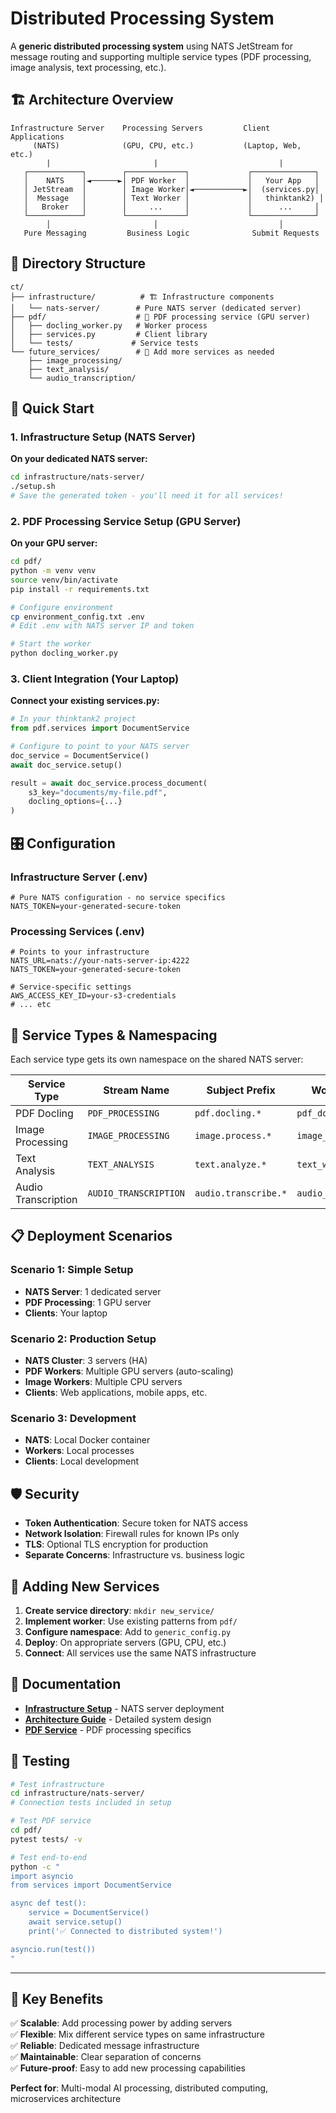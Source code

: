 # Distributed Processing System

A **generic distributed processing system** using NATS JetStream for message routing and supporting multiple service types (PDF processing, image analysis, text processing, etc.).

## 🏗️ Architecture Overview

```
Infrastructure Server    Processing Servers         Client Applications
     (NATS)              (GPU, CPU, etc.)           (Laptop, Web, etc.)
        |                       |                           |
   ┌────────────┐        ┌─────────────┐             ┌──────────────┐
   │    NATS    │◄──────►│ PDF Worker  │             │   Your App   │
   │ JetStream  │        │ Image Worker│◄───────────►│  (services.py│
   │  Message   │        │ Text Worker │             │   thinktank2) │
   │   Broker   │        │     ...     │             │      ...     │
   └────────────┘        └─────────────┘             └──────────────┘
        │                       │                           │
   Pure Messaging         Business Logic              Submit Requests
```

## 📁 Directory Structure

```
ct/
├── infrastructure/          # 🏗️ Infrastructure components
│   └── nats-server/        # Pure NATS server (dedicated server)
├── pdf/                    # 📄 PDF processing service (GPU server)
│   ├── docling_worker.py   # Worker process
│   ├── services.py         # Client library
│   └── tests/             # Service tests
└── future_services/        # 🔮 Add more services as needed
    ├── image_processing/
    ├── text_analysis/
    └── audio_transcription/
```

## 🚀 Quick Start

### 1. Infrastructure Setup (NATS Server)

**On your dedicated NATS server:**
```bash
cd infrastructure/nats-server/
./setup.sh
# Save the generated token - you'll need it for all services!
```

### 2. PDF Processing Service Setup (GPU Server)

**On your GPU server:**
```bash
cd pdf/
python -m venv venv
source venv/bin/activate
pip install -r requirements.txt

# Configure environment
cp environment_config.txt .env
# Edit .env with NATS server IP and token

# Start the worker
python docling_worker.py
```

### 3. Client Integration (Your Laptop)

**Connect your existing services.py:**
```python
# In your thinktank2 project
from pdf.services import DocumentService

# Configure to point to your NATS server
doc_service = DocumentService()
await doc_service.setup()

result = await doc_service.process_document(
    s3_key="documents/my-file.pdf",
    docling_options={...}
)
```

## 🎛️ Configuration

### Infrastructure Server (.env)
```env
# Pure NATS configuration - no service specifics
NATS_TOKEN=your-generated-secure-token
```

### Processing Services (.env)
```env
# Points to your infrastructure
NATS_URL=nats://your-nats-server-ip:4222
NATS_TOKEN=your-generated-secure-token

# Service-specific settings
AWS_ACCESS_KEY_ID=your-s3-credentials
# ... etc
```

## 🔧 Service Types & Namespacing

Each service type gets its own namespace on the shared NATS server:

| Service Type | Stream Name | Subject Prefix | Worker Group |
|-------------|-------------|----------------|--------------|
| PDF Docling | `PDF_PROCESSING` | `pdf.docling.*` | `pdf_docling_workers` |
| Image Processing | `IMAGE_PROCESSING` | `image.process.*` | `image_workers` |
| Text Analysis | `TEXT_ANALYSIS` | `text.analyze.*` | `text_workers` |
| Audio Transcription | `AUDIO_TRANSCRIPTION` | `audio.transcribe.*` | `audio_workers` |

## 📋 Deployment Scenarios

### Scenario 1: Simple Setup
- **NATS Server**: 1 dedicated server
- **PDF Processing**: 1 GPU server
- **Clients**: Your laptop

### Scenario 2: Production Setup
- **NATS Cluster**: 3 servers (HA)
- **PDF Workers**: Multiple GPU servers (auto-scaling)
- **Image Workers**: Multiple CPU servers
- **Clients**: Web applications, mobile apps, etc.

### Scenario 3: Development
- **NATS**: Local Docker container
- **Workers**: Local processes
- **Clients**: Local development

## 🛡️ Security

- **Token Authentication**: Secure token for NATS access
- **Network Isolation**: Firewall rules for known IPs only
- **TLS**: Optional TLS encryption for production
- **Separate Concerns**: Infrastructure vs. business logic

## 🔄 Adding New Services

1. **Create service directory**: `mkdir new_service/`
2. **Implement worker**: Use existing patterns from `pdf/`
3. **Configure namespace**: Add to `generic_config.py`
4. **Deploy**: On appropriate servers (GPU, CPU, etc.)
5. **Connect**: All services use the same NATS infrastructure

## 📖 Documentation

- **[Infrastructure Setup](infrastructure/README.md)** - NATS server deployment
- **[Architecture Guide](ARCHITECTURE.md)** - Detailed system design
- **[PDF Service](pdf/README.md)** - PDF processing specifics

## 🧪 Testing

```bash
# Test infrastructure
cd infrastructure/nats-server/
# Connection tests included in setup

# Test PDF service
cd pdf/
pytest tests/ -v

# Test end-to-end
python -c "
import asyncio
from services import DocumentService

async def test():
    service = DocumentService()
    await service.setup()
    print('✅ Connected to distributed system!')

asyncio.run(test())
"
```

---

## 🎯 Key Benefits

✅ **Scalable**: Add processing power by adding servers  
✅ **Flexible**: Mix different service types on same infrastructure  
✅ **Reliable**: Dedicated message infrastructure  
✅ **Maintainable**: Clear separation of concerns  
✅ **Future-proof**: Easy to add new processing capabilities  

**Perfect for**: Multi-modal AI processing, distributed computing, microservices architecture 